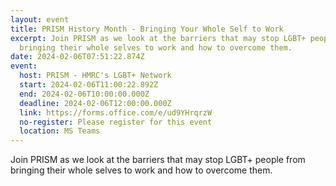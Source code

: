 ```yaml
---
layout: event
title: PRISM History Month - Bringing Your Whole Self to Work
excerpt: Join PRISM as we look at the barriers that may stop LGBT+ people from
  bringing their whole selves to work and how to overcome them.
date: 2024-02-06T07:51:22.874Z
event:
  host: PRISM - HMRC's LGBT+ Network
  start: 2024-02-06T11:00:22.892Z
  end: 2024-02-06T10:00:00.000Z
  deadline: 2024-02-06T12:00:00.000Z
  link: https://forms.office.com/e/ud9YHrqrzW
  no-register: Please register for this event
  location: MS Teams
---
```

Join PRISM as we look at the barriers that may stop LGBT+ people from bringing their whole selves to work and how to overcome them.